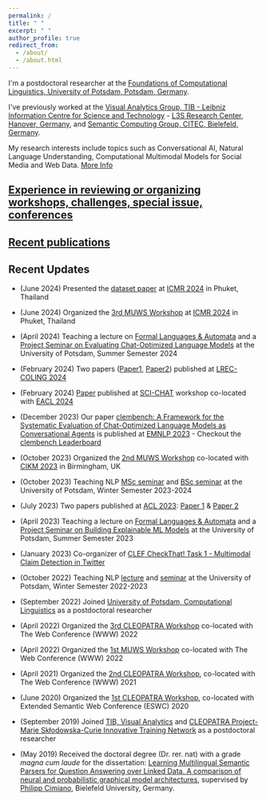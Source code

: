 ```yaml
---
permalink: /
title: " "
excerpt: " "
author_profile: true
redirect_from: 
  - /about/
  - /about.html
---
```



I'm a postdoctoral researcher at the <a href="https://clp.ling.uni-potsdam.de/" target="_blank">Foundations of Computational Linguistics, University of Potsdam, Potsdam, Germany</a>. 

I've previously worked at the [Visual Analytics Group, TIB - Leibniz Information Centre for Science and Technology](https://www.tib.eu/en/research-development/research-groups-and-labs/visual-analytics) - [L3S Research Center, Hanover, Germany](https://www.l3s.de/), and [Semantic Computing Group, CITEC, Bielefeld, Germany](http://sc.cit-ec.uni-bielefeld.de).




My research interests include topics such as Conversational AI, Natural Language Understanding, Computational Multimodal Models for Social Media and Web Data. [More Info](https://sherzod-hakimov.github.io/research/)


## [Experience in reviewing or organizing workshops, challenges, special issue, conferences](/research/conference-journal-reviews)

## [Recent publications](/publications)


## Recent Updates

- (June 2024) Presented the [dataset paper](https://arxiv.org/pdf/2306.12886.pdf) at [ICMR 2024](http://icmr2024.org/) in Phuket, Thailand

- (June 2024) Organized the [3rd MUWS Workshop](https://muws-workshop.github.io/program) at [ICMR 2024](http://icmr2024.org/) in Phuket, Thailand

- (April 2024) Teaching a lecture on [Formal Languages & Automata](https://sherzod-hakimov.github.io/teaching/2024-summer-teaching-1) and a [Project Seminar on Evaluating Chat-Optimized Language Models](https://sherzod-hakimov.github.io/teaching/2024-summer-teaching-2) at the University of Potsdam, Summer Semester 2024

- (February 2024) Two papers ([Paper1](https://arxiv.org/pdf/2404.01753.pdf), [Paper2](https://arxiv.org/pdf/2403.17497.pdf)) published at [LREC-COLING 2024](https://lrec-coling-2024.org/)

- (February 2024) [Paper](https://aclanthology.org/2024.scichat-1.4.pdf) published at [SCI-CHAT](https://sites.google.com/view/dialogue-evaluation/) workshop co-located with [EACL 2024](https://2024.eacl.org/)

- (December 2023) Our paper [clembench: A Framework for the Systematic Evaluation of Chat-Optimized Language Models as Conversational Agents](https://clembench.github.io/) is published at [EMNLP 2023](https://2023.emnlp.org/) - Checkout the [clembench Leaderboard](https://huggingface.co/spaces/colab-potsdam/clem-leaderboard)

- (October 2023) Organized the [2nd MUWS Workshop](https://muws-workshop.github.io/previous/2023/) co-located with [CIKM 2023](https://uobevents.eventsair.com/cikm2023/) in Birmingham, UK

- (October 2023) Teaching NLP [MSc seminar](https://sherzod-hakimov.github.io/teaching/2023-winter-teaching-1) and [BSc seminar](https://sherzod-hakimov.github.io/teaching/2023-winter-teaching-2) at the University of Potsdam, Winter Semester 2023-2024

- (July 2023) Two papers published at [ACL 2023](https://2023.aclweb.org/): [Paper 1](https://aclanthology.org/2023.findings-acl.894.pdf) & [Paper 2](https://arxiv.org/pdf/2305.12880.pdf)

- (April 2023) Teaching a lecture on [Formal Languages & Automata](https://sherzod-hakimov.github.io/teaching/2023-summer-teaching-1) and a [Project Seminar on Building Explainable ML Models](https://sherzod-hakimov.github.io/teaching/2023-summer-teaching-2) at the University of Potsdam, Summer Semester 2023

- (January 2023) Co-organizer of <a href="https://web.archive.org/web/20230928141911/https://checkthat.gitlab.io/clef2023/task1/">CLEF CheckThat! Task 1 - Multimodal Claim Detection in Twitter</a>

- (October 2022) Teaching NLP [lecture](https://sherzod-hakimov.github.io/teaching/2022-winter-teaching-2) and [seminar](https://sherzod-hakimov.github.io/teaching/2022-winter-teaching-1) at the University of Potsdam, Winter Semester 2022-2023

- (September 2022) Joined [University of Potsdam, Computational Linguistics](https://clp.ling.uni-potsdam.de/) as a postdoctoral researcher

- (April 2022) Organized the [3rd CLEOPATRA Workshop](http://cleopatra-workshop.l3s.uni-hannover.de/) co-located with The Web Conference (WWW) 2022

- (April 2022) Organized the [1st MUWS Workshop](https://muws-workshop.github.io/2022-program.html) co-located with The Web Conference (WWW) 2022

- (April 2021) Organized the [2nd CLEOPATRA Workshop](https://cleopatra-workshop.l3s.uni-hannover.de/index.php/previous-editions/cleopatra-2021/), co-located with The Web Conference (WWW) 2021

- (June 2020) Organized the [1st CLEOPATRA Workshop](https://cleopatra-workshop.l3s.uni-hannover.de/index.php/previous-editions/cleopatra-2020/), co-located with Extended Semantic Web Conference (ESWC) 2020

- (September 2019) Joined [TIB, Visual Analytics](https://www.tib.eu/en/research-development/research-groups-and-labs/visual-analytics) and [CLEOPATRA Project- Marie Skłodowska-Curie Innovative Training Network](https://cleopatra-project.eu/) as a postdoctoral researcher

- (May 2019) Received the doctoral degree (Dr. rer. nat) with a grade *magna cum laude* for the dissertation: [Learning Multilingual Semantic Parsers for Question Answering over Linked Data. A comparison of neural and probabilistic graphical model architectures](https://pub.uni-bielefeld.de/download/2935619/2935620/Sherzod_Hakimov_PhD_Dissertation.pdf), supervised by [Philipp Cimiano](http://sc.cit-ec.uni-bielefeld.de/team/philipp-cimiano/), Bielefeld University, Germany. 
